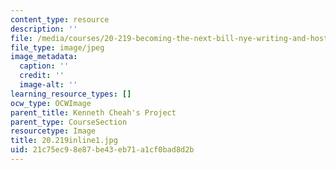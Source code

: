 ```yaml
---
content_type: resource
description: ''
file: /media/courses/20-219-becoming-the-next-bill-nye-writing-and-hosting-the-educational-show-january-iap-2015/21c75ec98e87be43eb71a1cf0bad8d2b_20.219inline1.jpg
file_type: image/jpeg
image_metadata:
  caption: ''
  credit: ''
  image-alt: ''
learning_resource_types: []
ocw_type: OCWImage
parent_title: Kenneth Cheah's Project
parent_type: CourseSection
resourcetype: Image
title: 20.219inline1.jpg
uid: 21c75ec9-8e87-be43-eb71-a1cf0bad8d2b
---
```


